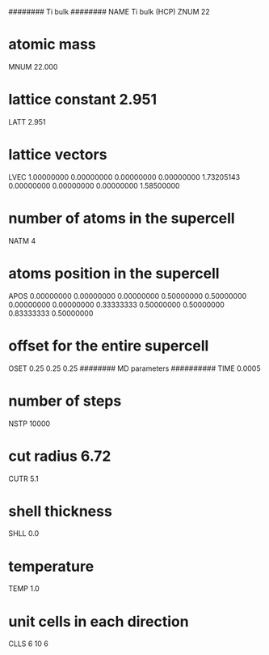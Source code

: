 ######## Ti bulk ########
NAME	Ti bulk (HCP)
ZNUM	22
# atomic mass
MNUM	22.000
# lattice constant 2.951
LATT	2.951

# lattice vectors
LVEC
 1.00000000 0.00000000 0.00000000
 0.00000000 1.73205143 0.00000000
 0.00000000 0.00000000 1.58500000
 
# number of atoms in the supercell
NATM	4

# atoms position in the supercell
APOS
 0.00000000 0.00000000 0.00000000
 0.50000000 0.50000000 0.00000000
 0.00000000 0.33333333 0.50000000
 0.50000000 0.83333333 0.50000000
  
# offset for the entire supercell
OSET
0.25 0.25 0.25
########  MD parameters ##########
TIME	0.0005
# number of steps
NSTP	10000
# cut radius 6.72
CUTR    5.1
# shell thickness
SHLL	0.0
# temperature
TEMP	1.0
# unit cells in each direction
CLLS	6 10 6